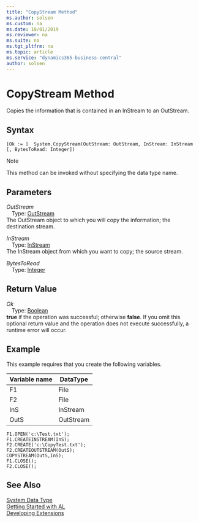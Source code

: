 ```yaml
---
title: "CopyStream Method"
ms.author: solsen
ms.custom: na
ms.date: 10/01/2019
ms.reviewer: na
ms.suite: na
ms.tgt_pltfrm: na
ms.topic: article
ms.service: "dynamics365-business-central"
author: solsen
---
```

[//]: # (START>DO_NOT_EDIT)
[//]: # (IMPORTANT:Do not edit any of the content between here and the END>DO_NOT_EDIT.)
[//]: # (Any modifications should be made in the .xml files in the ModernDev repo.)
# CopyStream Method
Copies the information that is contained in an InStream to an OutStream.


## Syntax
```
[Ok := ]  System.CopyStream(OutStream: OutStream, InStream: InStream [, BytesToRead: Integer])
```
> [!NOTE]  
> This method can be invoked without specifying the data type name.  
## Parameters
*OutStream*  
&emsp;Type: [OutStream](../outstream/outstream-data-type.md)  
The OutStream object to which you will copy the information; the destination stream.
        
*InStream*  
&emsp;Type: [InStream](../instream/instream-data-type.md)  
The InStream object from which you want to copy; the source stream.
        
*BytesToRead*  
&emsp;Type: [Integer](../integer/integer-data-type.md)  
  


## Return Value
*Ok*  
&emsp;Type: [Boolean](../boolean/boolean-data-type.md)  
**true** if the operation was successful; otherwise **false**.  If you omit this optional return value and the operation does not execute successfully, a runtime error will occur.    


[//]: # (IMPORTANT: END>DO_NOT_EDIT)

## Example  
 This example requires that you create the following variables.  

|Variable name|DataType|  
|-------------------|--------------|  
|F1|File|  
|F2|File|  
|InS|InStream|  
|OutS|OutStream|  

```  
F1.OPEN('c:\Test.txt');  
F1.CREATEINSTREAM(InS);  
F2.CREATE('c:\CopyTest.txt');  
F2.CREATEOUTSTREAM(OutS);  
COPYSTREAM(OutS,InS);  
F1.CLOSE();  
F2.CLOSE();  
```  


## See Also
[System Data Type](system-data-type.md)  
[Getting Started with AL](../../devenv-get-started.md)  
[Developing Extensions](../../devenv-dev-overview.md)